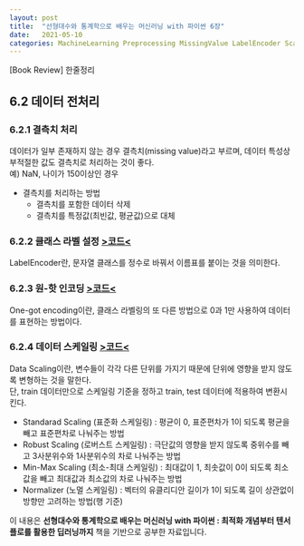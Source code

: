 ```yaml
---
layout: post
title:  "선형대수와 통계학으로 배우는 머신러닝 with 파이썬 6장"
date:   2021-05-10
categories: MachineLearning Preprocessing MissingValue LabelEncoder Scaling
---
```

[Book Review] 한줄정리

## 6.2 데이터 전처리

### 6.2.1 결측치 처리
데이터가 일부 존재하지 않는 경우 결측치(missing value)라고 부르며, 데이터 특성상 부적절한 값도 결측치로 처리하는 것이 좋다.  
예) NaN, 나이가 150이상인 경우
- 결측치를 처리하는 방법
    - 결측치를 포함한 데이터 삭제
    - 결측치를 특정값(최빈값, 평균값)으로 대체

### 6.2.2 클래스 라벨 설정 [>코드<](https://github.com/mmminji/Machine-Learning/blob/master/6.2.2.LabelEncoder.py)
LabelEncoder란, 문자열 클래스를 정수로 바꿔서 이름표를 붙이는 것을 의미한다.

### 6.2.3 원-핫 인코딩 [>코드<](https://github.com/mmminji/Machine-Learning/blob/master/6.2.3.OneHotEncoding.py)
One-got encoding이란, 클래스 라벨링의 또 다른 방법으로 0과 1만 사용하여 데이터를 표현하는 방법이다.

### 6.2.4 데이터 스케일링 [>코드<](https://github.com/mmminji/Machine-Learning/blob/master/6.2.4.Scaling.py)
Data Scaling이란, 변수들이 각각 다른 단위를 가지기 때문에 단위에 영향을 받지 않도록 변형하는 것을 말한다.  
단, train 데이터만으로 스케일링 기준을 정하고 train, test 데이터에 적용하여 변환시킨다.
- Standarad Scaling (표준화 스케일링) : 평균이 0, 표준편차가 1이 되도록 평균을 빼고 표준편차로 나눠주는 방법
- Robust Scaling (로버스트 스케일링) : 극단값의 영향을 받지 않도록 중위수를 빼고 3사분위수와 1사분위수의 차로 나눠주는 방법
- Min-Max Scaling (최소-최대 스케일링) : 최대값이 1, 최솟값이 0이 되도록 최소값을 빼고 최대값과 최소값의 차로 나눠주는 방법
- Normalizer (노멀 스케일링) : 벡터의 유클리디안 길이가 1이 되도록 길이 상관없이 방향만 고려하는 방법(행 기준)


이 내용은 **선형대수와 통계학으로 배우는 머신러닝 with 파이썬 : 최적화 개념부터 텐서플로를 활용한 딥러닝까지** 책을 기반으로 공부한 자료입니다.
